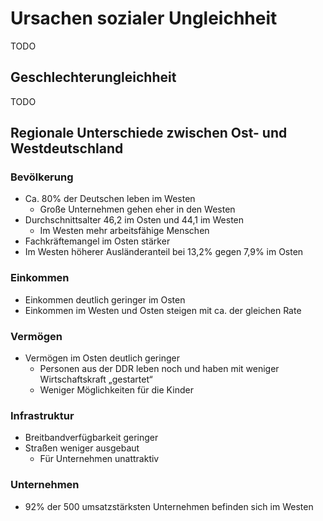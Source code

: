 # Ursachen sozialer Ungleichheit

TODO

## Geschlechterungleichheit

TODO

## Regionale Unterschiede zwischen Ost- und Westdeutschland

### Bevölkerung

- Ca. 80% der Deutschen leben im Westen
  - Große Unternehmen gehen eher in den Westen
- Durchschnittsalter 46,2 im Osten und 44,1 im Westen
  - Im Westen mehr arbeitsfähige Menschen
- Fachkräftemangel im Osten stärker
- Im Westen höherer Ausländeranteil bei 13,2% gegen 7,9% im Osten

### Einkommen

- Einkommen deutlich geringer im Osten
- Einkommen im Westen und Osten steigen mit ca. der gleichen Rate

### Vermögen

- Vermögen im Osten deutlich geringer
  - Personen aus der DDR leben noch und haben mit weniger Wirtschaftskraft „gestartet“
  - Weniger Möglichkeiten für die Kinder

### Infrastruktur

- Breitbandverfügbarkeit geringer
- Straßen weniger ausgebaut
  - Für Unternehmen unattraktiv

### Unternehmen

- 92% der 500 umsatzstärksten Unternehmen befinden sich im Westen
